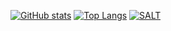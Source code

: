 [![GitHub stats](https://github-readme-stats.vercel.app/api?username=MegaPiggy&show_icons=true&theme=tokyonight)](https://github.com/MegaPiggy)
[![Top Langs](https://github-readme-stats.vercel.app/api/top-langs/?username=MegaPiggy&langs_count=10&theme=tokyonight)](https://github.com/MegaPiggy)<!--&layout=compact-->
[![SALT](https://github-readme-stats.vercel.app/api/pin/?username=MegaPiggy&theme=tokyonight&repo=SALT)](https://github.com/MegaPiggy/SALT)

<!--
### Hi there 👋

**MegaPiggy/MegaPiggy** is a ✨ _special_ ✨ repository because its `README.md` (this file) appears on your GitHub profile.

Here are some ideas to get you started:

- 🔭 I’m currently working on ...
- 🌱 I’m currently learning ...
- 👯 I’m looking to collaborate on ...
- 🤔 I’m looking for help with ...
- 💬 Ask me about ...
- 📫 How to reach me: ...
- 😄 Pronouns: ...
- ⚡ Fun fact: ...
-->
